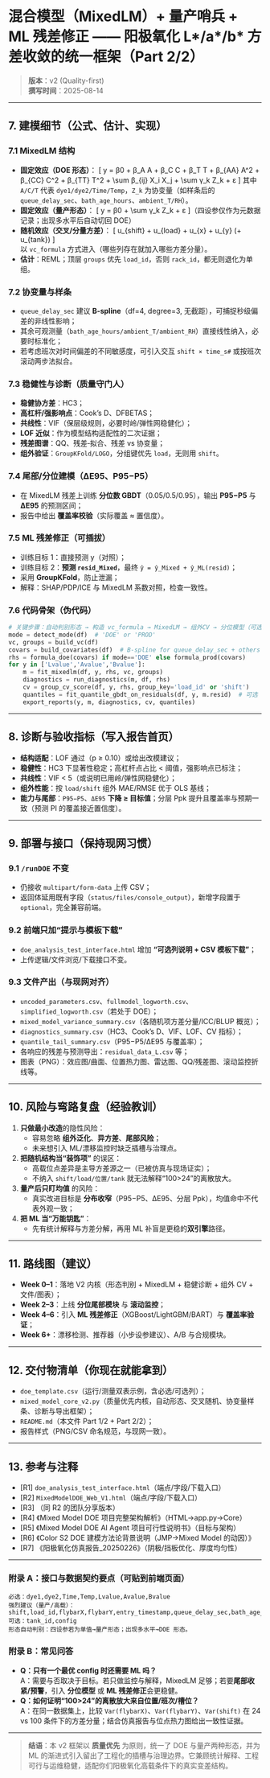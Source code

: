 
# 混合模型（MixedLM）+ 量产哨兵 + ML 残差修正 —— 阳极氧化 L*/a*/b* 方差收敛的统一框架（Part 2/2）

> **版本**：v2 (Quality-first)  
> **撰写时间**：2025-08-14

---

## 7. 建模细节（公式、估计、实现）

### 7.1 MixedLM 结构
- **固定效应（DOE 形态）**：
  \[ y = β0 + β_A A + β_C C + β_T T + β_{AA} A^2 + β_{CC} C^2 + β_{TT} T^2 + \sum β_{ij} X_i X_j + \sum γ_k Z_k + ε \]
  其中 `A/C/T` 代表 `dye1/dye2/Time/Temp`，`Z_k` 为协变量（如样条后的 `queue_delay_sec`、`bath_age_hours`、`ambient_T/RH`）。
- **固定效应（量产形态）**：
  \[ y = β0 + \sum γ_k Z_k + ε \]（四设参仅作为元数据记录；出现多水平后自动切回 DOE）
- **随机效应（交叉/分量方差）**：
  \[ u_{shift} + u_{load} + u_{x} + u_{y} (+ u_{tank}) \]  
  以 `vc_formula` 方式进入（哪些列存在就加入哪些方差分量）。
- **估计**：REML；顶层 `groups` 优先 `load_id`，否则 `rack_id`，都无则退化为单组。

### 7.2 协变量与样条
- `queue_delay_sec` 建议 **B‑spline**（df=4, degree=3, 无截距），可捕捉秒级偏差的非线性影响；
- 其余可观测量（`bath_age_hours/ambient_T/ambient_RH`）直接线性纳入，必要时标准化；
- 若考虑班次对时间偏差的不同敏感度，可引入交互 `shift × time_s#` 或按班次滚动两步法拟合。

### 7.3 稳健性与诊断（质量守门人）
- **稳健协方差**：HC3；
- **高杠杆/强影响点**：Cook’s D、DFBETAS；
- **共线性**：VIF（保层级规则，必要时岭/弹性网稳健化）；
- **LOF 近似**：作为模型结构适配性的二次证据；
- **残差图谱**：QQ、残差‑拟合、残差 vs 协变量；
- **组外验证**：`GroupKFold/LOGO`，分组键优先 `load`，无则用 `shift`。

### 7.4 尾部/分位建模（ΔE95、P95−P5）
- 在 MixedLM 残差上训练 **分位数 GBDT**（0.05/0.5/0.95），输出 **P95−P5** 与 **ΔE95** 的预测区间；
- 报告中给出 **覆盖率校验**（实际覆盖 ≈ 置信度）。

### 7.5 ML 残差修正（可插拔）
- 训练目标 1：直接预测 y（对照）；
- 训练目标 2：**预测 `resid_Mixed`**，最终 `ŷ = ŷ_Mixed + ŷ_ML(resid)`；
- 采用 **GroupKFold**，防止泄漏；
- 解释：SHAP/PDP/ICE 与 MixedLM 系数对照，检查一致性。

### 7.6 代码骨架（伪代码）
```python
# 关键步骤：自动判别形态 → 构造 vc_formula → MixedLM → 组外CV → 分位模型（可选）
mode = detect_mode(df)  # 'DOE' or 'PROD'
vc, groups = build_vc(df)
covars = build_covariates(df)  # B-spline for queue_delay_sec + others
rhs = formula_doe(covars) if mode=='DOE' else formula_prod(covars)
for y in ['Lvalue','Avalue','Bvalue']:
    m = fit_mixedlm(df, y, rhs, vc, groups)
    diagnostics = run_diagnostics(m, df, rhs)
    cv = group_cv_score(df, y, rhs, group_key='load_id' or 'shift')
    quantiles = fit_quantile_gbdt_on_residuals(df, y, m.resid)  # 可选
    export_reports(y, m, diagnostics, cv, quantiles)
```

---

## 8. 诊断与验收指标（写入报告首页）
- **结构适配**：LOF 通过（p ≥ 0.10）或给出改模建议；
- **稳健性**：HC3 下显著性稳定；高杠杆点占比 < 阈值，强影响点已标注；
- **共线性**：VIF < 5（或说明已用岭/弹性网稳健化）；
- **组外性能**：按 `load/shift` 组外 MAE/RMSE 优于 OLS 基线；
- **能力与尾部**：`P95−P5`、`ΔE95` **下降 ≥ 目标值**；分层 Ppk 提升且覆盖率与预期一致（预测 PI 的覆盖接近置信度）。

---

## 9. 部署与接口（保持现网习惯）

### 9.1 `/runDOE` 不变
- 仍接收 `multipart/form-data` 上传 CSV；
- 返回体延用既有字段（`status/files/console_output`），新增字段置于 `optional`，完全兼容前端。

### 9.2 前端只加“提示与模板下载”
- `doe_analysis_test_interface.html` 增加 **“可选列说明 + CSV 模板下载”**；
- 上传逻辑/文件浏览/下载接口不变。

### 9.3 文件产出（与现网对齐）
- `uncoded_parameters.csv`、`fullmodel_logworth.csv`、`simplified_logworth.csv`（若处于 DOE）；
- `mixed_model_variance_summary.csv`（各随机项方差分量/ICC/BLUP 概览）；
- `diagnostics_summary.csv`（HC3、Cook’s D、VIF、LOF、CV 指标）；
- `quantile_tail_summary.csv`（P95−P5/ΔE95 与覆盖率）；
- 各响应的残差与预测导出：`residual_data_L.csv` 等；
- 图表（PNG）：效应图/曲面、位置热力图、雷达图、QQ/残差图、滚动监控折线等。

---

## 10. 风险与弯路复盘（经验教训）

1) **只做最小改造**的隐性风险：
   - 容易忽略 **组外泛化**、**异方差**、**尾部风险**；
   - 未来想引入 ML/漂移监控时缺乏插槽与治理点。
2) **把随机结构当“装饰项”** 的误区：
   - 高载位点差异是主导方差源之一（已被仿真与现场证实）；
   - 不纳入 `shift/load/位置/tank` 就无法解释“100>24”的离散放大。
3) **量产后只盯均值** 的风险：
   - 真实改进目标是 **分布收窄**（P95−P5、ΔE95、分层 Ppk），均值命中不代表外观一致；
4) **把 ML 当“万能钥匙”**：
   - 先有统计解释与方差分解，再用 ML 补盲是更稳的**双引擎**路径。

---

## 11. 路线图（建议）

- **Week 0–1**：落地 V2 内核（形态判别 + MixedLM + 稳健诊断 + 组外 CV + 文件/图表）；
- **Week 2–3**：上线 **分位尾部模块** 与 **滚动监控**；
- **Week 4–6**：引入 **ML 残差修正**（XGBoost/LightGBM/BART）与 **覆盖率验证**；
- **Week 6+**：漂移检测、推荐器（小步设参建议）、A/B 与合规模块。

---

## 12. 交付物清单（你现在就能拿到）
- `doe_template.csv`（运行/测量双表示例，含必选/可选列）；
- `mixed_model_core_v2.py`（质量优先内核，自动形态、交叉随机、协变量样条、诊断与导出框架）；
- `README.md`（本文件 Part 1/2 + Part 2/2）；
- 报告样式（PNG/CSV 命名规范，与现网一致）。

---

## 13. 参考与注释
- [R1] `doe_analysis_test_interface.html`（端点/字段/下载入口）
- [R2] `MixedModelDOE_Web_V1.html`（端点/字段/下载入口）
- [R3] （同 R2 的团队分享版本）
- [R4] 《Mixed Model DOE 项目完整架构解析》（HTML→app.py→Core）
- [R5] 《Mixed Model DOE AI Agent 项目可行性说明书》（目标与架构）
- [R6] 《Color S2 DOE 建模方法论背景说明（JMP→Mixed Model 的动因）》
- [R7] 《阳极氧化仿真报告_20250226》（阴极/挡板优化、厚度均匀性）

---

### 附录 A：接口与数据契约要点（可贴到前端页面）
```text
必选：dye1,dye2,Time,Temp,Lvalue,Avalue,Bvalue
强烈建议（量产/高载）：shift,load_id,flybarX,flybarY,entry_timestamp,queue_delay_sec,bath_age_hours,ambient_T,ambient_RH
可选：tank_id,config
形态自动判别：四设参若为单值→量产形态；出现多水平→DOE 形态。
```

### 附录 B：常见问答
- **Q：只有一个最优 config 时还需要 ML 吗？**  
  A：需要与否取决于目标。若只做监控与解释，MixedLM 足够；若要**尾部收紧/预警**，引入 **分位模型** 或 **ML 残差修正**会更稳健。
- **Q：如何证明“100>24”的离散放大来自位置/班次/槽位？**  
  A：在同一数据集上，比较 `Var(flybarX)`、`Var(flybarY)`、`Var(shift)` 在 24 vs 100 条件下的方差分量；结合仿真报告与位点热力图给出一致性证据。

---

> **结语**：本 v2 框架以 **质量优先** 为原则，统一了 DOE 与量产两种形态，并为 ML 的渐进式引入留出了工程化的插槽与治理边界。它兼顾统计解释、工程可行与运维稳健，适配你们阳极氧化高载条件下的真实变差结构。
